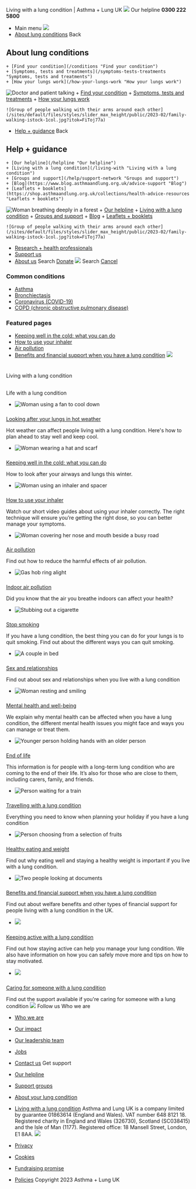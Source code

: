 
Living with a lung condition | Asthma + Lung UK
 [![](/themes/custom/asthma-lung-uk/images/aluk-logo.png)](/ "Homepage")
 Our helpline **0300 222 5800**
* Main menu
![](/wingsuit/asthma-lung-uk/images/aluk-logo.png)
* [About lung conditions](#about "About lung conditions")
 Back
 
## About lung conditions
	+ [Find your condition](/conditions "Find your condition")
	+ [Symptoms, tests and treatments](/symptoms-tests-treatments "Symptoms, tests and treatments")
	+ [How your lungs work](/how-your-lungs-work "How your lungs work")
![Doctor and patient talking](/sites/default/files/styles/slider_max_height/public/2023-02/119589.jpg?itok=IfMKqhqJ)
	+ [Find your condition](/conditions)
	+ [Symptoms, tests and treatments](/symptoms-tests-treatments)
	+ [How your lungs work](/how-your-lungs-work)
	
	
	![Group of people walking with their arms around each other](/sites/default/files/styles/slider_max_height/public/2023-02/family-walking-istock-1col.jpg?itok=FiToj77a)
* [Help + guidance](#get-support "Help + guidance")
 Back
 
## Help + guidance
	+ [Our helpline](/helpline "Our helpline")
	+ [Living with a lung condition](/living-with "Living with a lung condition")
	+ [Groups and support](/help/support-network "Groups and support")
	+ [Blog](https://www.blog.asthmaandlung.org.uk/advice-support "Blog")
	+ [Leaflets + booklets](https://shop.asthmaandlung.org.uk/collections/health-advice-resources "Leaflets + booklets")
![Woman breathing deeply in a forest](/sites/default/files/styles/slider_max_height/public/2023-02/A%2BLUK%20Generic73.jpg?itok=IY-jWei3)
	+ [Our helpline](/helpline)
	+ [Living with a lung condition](/living-with)
	+ [Groups and support](/help/support-network)
	+ [Blog](https://www.blog.asthmaandlung.org.uk/advice-support)
	+ [Leaflets + booklets](https://shop.asthmaandlung.org.uk/collections/health-advice-resources "Leaflets and booklets about lung conditions")
	
	
	![Group of people walking with their arms around each other](/sites/default/files/styles/slider_max_height/public/2023-02/family-walking-istock-1col.jpg?itok=FiToj77a)
* [Research + health professionals](/research-health-professionals "Research + health professionals")
* [Support us](/support-us "Support us")
* [About us](/about-us "About us")
Search
[Donate](https://action.asthmaandlung.org.uk/page/99720/donate/1?ea_tracking_id=General_WebsiteALUK_Header_Regular "Donate") 
 [![](/themes/custom/asthma-lung-uk/images/aluk-logo.png)](/ "Homepage")
Search
[Cancel](#)
### Common conditions
* [Asthma](/conditions/asthma)
* [Bronchiectasis](/conditions/bronchiectasis)
* [Coronavirus (COVID-19)](/conditions/coronavirus)
* [COPD (chronic obstructive pulmonary disease)](/conditions/copd-chronic-obstructive-pulmonary-disease)
### Featured pages
* [Keeping well in the cold: what you can do](/living-with/cold-weather)
* [How to use your inhaler](/living-with/inhaler-videos)
* [Air pollution](/living-with/air-pollution)
* [Benefits and financial support when you have a lung condition](/living-with/benefits)
![](/sites/default/files/2023-02/Strap%201_2.png)
# 
 Living with a lung condition
## 
 Life with a lung condition
* ![Woman using a fan to cool down](/sites/default/files/styles/listing_image_mobile_x1/public/2023-02/Lung%20condition%20%28thumbnail%291.jpg?h=f79c17cb&itok=HK3v5xaT)
### 
 [Looking after your lungs in hot weather](/living-with/hot-weather)
 
 Hot weather can affect people living with a lung condition. Here's how to plan ahead to stay well and keep cool.
* ![Woman wearing a hat and scarf](/sites/default/files/styles/listing_image_mobile_x1/public/2023-02/Lung%20condition%20%28thumbnail%292.jpg?h=f79c17cb&itok=rNomPuMs)
### 
 [Keeping well in the cold: what you can do](/living-with/cold-weather)
 
 How to look after your airways and lungs this winter.
* ![Woman using an inhaler and spacer](/sites/default/files/styles/listing_image_mobile_x1/public/2023-02/Lung%20condition%20%28thumbnail%293.jpg?h=2b662b35&itok=WUkeJxym)
### 
 [How to use your inhaler](/living-with/inhaler-videos)
 
 Watch our short video guides about using your inhaler correctly. The right technique will ensure you’re getting the right dose, so you can better manage your symptoms.
* ![Woman covering her nose and mouth beside a busy road](/sites/default/files/styles/listing_image_mobile_x1/public/2023-02/Lung%20condition%20%28thumbnail%294.jpg?h=0b89e829&itok=rzxBObjg)
### 
 [Air pollution](/living-with/air-pollution)
 
 Find out how to reduce the harmful effects of air pollution.
* ![Gas hob ring alight](/sites/default/files/styles/listing_image_mobile_x1/public/2023-02/Lung%20condition%20%28thumbnail%295.jpg?h=f79c17cb&itok=n5_IjCYU)
### 
 [Indoor air pollution](/living-with/indoor-air-pollution)
 
 Did you know that the air you breathe indoors can affect your health?
* ![Stubbing out a cigarette](/sites/default/files/styles/listing_image_mobile_x1/public/2023-02/Lung%20condition%20%28thumbnail%296.jpg?h=f79c17cb&itok=k0TK5lU7)
### 
 [Stop smoking](/living-with/stop-smoking)
 
 If you have a lung condition, the best thing you can do for your lungs is to quit smoking. Find out about the different ways you can quit smoking.
* ![A couple in bed](/sites/default/files/styles/listing_image_mobile_x1/public/2023-02/Lung%20condition%20%28thumbnail%297.jpg?h=f79c17cb&itok=Urb8lumw)
### 
 [Sex and relationships](/living-with/sex)
 
 Find out about sex and relationships when you live with a lung condition
* ![Woman resting and smiling](/sites/default/files/styles/listing_image_mobile_x1/public/2023-02/Lung%20condition%20%28thumbnail%298.jpg?h=ef08c460&itok=u3VUL7N6)
### 
 [Mental health and well-being](/living-with/mental-health)
 
 We explain why mental health can be affected when you have a lung condition, the different mental health issues you might face and ways you can manage or treat them.
* ![Younger person holding hands with an older person](/sites/default/files/styles/listing_image_mobile_x1/public/2023-02/Lung%20condition%20%28thumbnail%299.jpg?h=de42777d&itok=qLxjxm5o)
### 
 [End of life](/living-with/end-of-life)
 
 This information is for people with a long-term lung condition who are coming to the end of their life. It’s also for those who are close to them, including carers, family, and friends.
* ![Person waiting for a train](/sites/default/files/styles/listing_image_mobile_x1/public/2023-02/Lung%20condition%20%28thumbnail%2910.jpg?h=56de7d82&itok=mJLJCB6A)
### 
 [Travelling with a lung condition](/living-with/travel)
 
 Everything you need to know when planning your holiday if you have a lung condition
* ![Person choosing from a selection of fruits](/sites/default/files/styles/listing_image_mobile_x1/public/2023-02/Lung%20condition%20%28thumbnail%2911.jpg?h=f197fd28&itok=HQ4sUl12)
### 
 [Healthy eating and weight](/living-with/healthy-eating)
 
 Find out why eating well and staying a healthy weight is important if you live with a lung condition.
* ![Two people looking at documents](/sites/default/files/styles/listing_image_mobile_x1/public/2023-02/Lung%20condition%20%28thumbnail%2912.jpg?h=0eafb2a6&itok=lekDEt9z)
### 
 [Benefits and financial support when you have a lung condition](/living-with/benefits)
 
 Find out about welfare benefits and other types of financial support for people living with a lung condition in the UK.
* ![](/sites/default/files/styles/listing_image_mobile_x1/public/john-conway-playing-badminton-web.jpg?h=06ac0d8c&itok=nAXHby-6)
### 
 [Keeping active with a lung condition](/living-with/keeping-active)
 
 Find out how staying active can help you manage your lung condition. We also have information on how you can safely move more and tips on how to stay motivated.
* ![](/sites/default/files/styles/listing_image_mobile_x1/public/holding%20hands%20support%20care_0.jpg?h=199d8c1f&itok=q9tEKzvK)
### 
 [Caring for someone with a lung condition](/living-with/caring)
 
 Find out the support available if you're caring for someone with a lung condition
 [![](/sites/default/files/2023-01/footer-logo%20%281%29.png)](/ "Homepage")
Follow us
 Who we are
 
* [Who we are](/about-us/who-we-are)
* [Our impact](/about-us/our-impact)
* [Our leadership team](/about-us/our-leadership-team)
* [Jobs](/work-us)
* [Contact us](/about-us/contact-us)
 Get support
 
* [Our helpline](/helpline)
* [Support groups](/help/support-network)
* [About your lung condition](/conditions)
* [Living with a lung condition](/living-with)
Asthma and Lung UK is a company limited by guarantee 01863614 (England and Wales). VAT number 648 8121 18.
Registered charity in England and Wales (326730), Scotland (SC038415) and the Isle of Man (1177). Registered office: 18 Mansell Street, London, E1 8AA.
[![](/sites/default/files/2023-01/reg-logo%20%281%29.png)](https://www.fundraisingregulator.org.uk)
![]()
![]()
* [Privacy](/privacy-policy)
* [Cookies](/cookies-how-we-use-them)
* [Fundraising promise](/fundraising-promise)
* [Policies](/about-us/policies)
 Copyright 2023 Asthma + Lung UK
 
